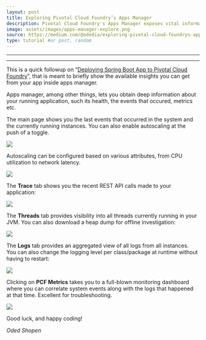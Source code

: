 ```yaml
---
layout: post
title: Exploring Pivotal Cloud Foundry’s Apps Manager
description: Pivotal Cloud Foundry's Apps Manager exposes vital information to the Spring Boot developer
image: assets/images/apps-manager-explore.png
source: https://medium.com/@odedia/exploring-pivotal-cloud-foundrys-apps-manager-26d6a9c8ce76
type: tutorial #or post, random
---
```

* * *
* * *

This is a quick followup on “[Deploying Spring Boot App to Pivotal Cloud Foundry](https://medium.com/@odedia/deploy-spring-boot-application-to-pivotal-cloud-foundry-8bab62e7fbaf)”, that is meant to briefly show the available insights you can get from your app inside apps manager.

Apps manager, among other things, lets you obtain deep information about your running application, such its health, the events that occured, metrics etc.

The main page shows you the last events that occurred in the system and the currently running instances. You can also enable autoscaling at the push of a toggle.

![](https://cdn-images-1.medium.com/max/1600/1*m1b3gbR5lu1AZrRqHhfyOw.png)

Autoscaling can be configured based on various attributes, from CPU utilization to network latency.

![](https://cdn-images-1.medium.com/max/1600/1*wAUzYUxnYMWglgDdAB8Jog.png)

The **Trace** tab shows you the recent REST API calls made to your application:

![](https://cdn-images-1.medium.com/max/1600/1*UDLmp-H0pjk0Lkhy6lp-NQ.png)

The **Threads** tab provides visibility into all threads currently running in your JVM. You can also download a heap dump for offline investigation:

![](https://cdn-images-1.medium.com/max/1600/1*DYN9-fCMfBi-1V_qzaF0MA.png)

The **Logs** tab provides an aggregated view of all logs from all instances. You can also change the logging level per class/package at runtime without having to restart:

![](https://cdn-images-1.medium.com/max/1600/1*kDB8U3DtT-oeQmnjK8fdVg.png)

Clicking on **PCF Metrics** takes you to a full-blown monitoring dashboard where you can correlate system events along with the logs that happened at that time. Excellent for troubleshooting.

![](https://cdn-images-1.medium.com/max/1600/1*ssv0_oU0h_Mx8mXdCUXI1g.png)

Good luck, and happy coding!

_Oded Shopen_
